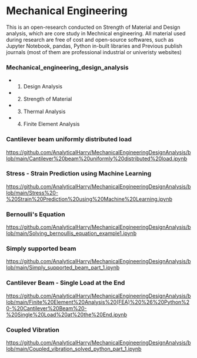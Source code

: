 # Mechanical Engineering

This is an open-research conducted on Strength of Material and Design analysis, which are core study in Mechnical engineering. All material used during research are free of cost and open-source softwares, such as Jupyter Notebook, pandas, Python in-built libraries and Previous publish journals (most of them are professional industrial or univeristy websites)

### Mechanical_engineering_design_analysis

- 1. Design Analysis
- 2. Strength of Material
- 3. Thermal Analysis
- 4. Finite Element Analysis

### Cantilever beam uniformly distributed load

https://github.com/AnalyticalHarry/MechanicalEngineeringDesignAnalysis/blob/main/Cantilever%20beam%20uniformly%20distributed%20load.ipynb

### Stress - Strain Prediction using Machine Learning

https://github.com/AnalyticalHarry/MechanicalEngineeringDesignAnalysis/blob/main/Stress%20-%20Strain%20Prediction%20using%20Machine%20Learning.ipynb

### Bernoulli's Equation

https://github.com/AnalyticalHarry/MechanicalEngineeringDesignAnalysis/blob/main/Solving_bernoullis_equation_example1.ipynb

### Simply supported beam

https://github.com/AnalyticalHarry/MechanicalEngineeringDesignAnalysis/blob/main/Simply_supported_beam_part_1.ipynb

###  Cantilever Beam - Single Load at the End

https://github.com/AnalyticalHarry/MechanicalEngineeringDesignAnalysis/blob/main/Finite%20Element%20Analysis%20(FEA)%20%26%20Python%20-%20Cantilever%20Beam%20-%20Single%20Load%20at%20the%20End.ipynb

### Coupled Vibration 

https://github.com/AnalyticalHarry/MechanicalEngineeringDesignAnalysis/blob/main/Coupled_vibration_solved_python_part_1.ipynb


